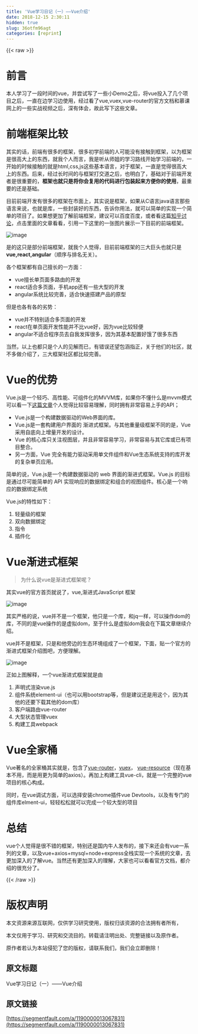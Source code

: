 ```yaml
---
title: 'Vue学习日记（一）——Vue介绍' 
date: 2018-12-15 2:30:11
hidden: true
slug: 36otfm96agt
categories: [reprint]
---
```


{{< raw >}}

                    
<h1 id="articleHeader0">前言</h1>
<p>本人学习了一段时间的vue，并尝试写了一些小Demo之后，将vue投入了几个项目之后，一直在边学习边使用，经过看了vue,vuex,vue-router的官方文档和慕课网上的一些实战视频之后，深有体会，故此写下这些文章。</p>
<h1 id="articleHeader1">前端框架比较</h1>
<p>其实的话，前端有很多的框架，很多初学前端的人可能没有接触到框架，以为框架是很高大上的东西，就我个人而言，我是听从师姐的学习路线开始学习前端的，一开始的时候接触的就是html,css,js这些基本语言，对于框架，一直是觉得很高大上的东西。后来，经过长时间的与框架打交道之后，也明白了，基础对于前端开发者是很重要的，<strong>框架也就只是将你会复用的代码进行包装起来方便你的使用</strong>，最重要的还是基础。</p>
<p>目前前端开发有很多的框架在市面上，其实说是框架，如果从C语言java语言那些语言来说，也就是库，一些封装好的东西，告诉你用法，就可以简单的实现一个简单的项目了。如果想更加了解前端框架，建议可以百度百度，或者看这篇<a href="https://www.zhihu.com/question/35069742" rel="nofollow noreferrer" target="_blank">知乎讨论</a>，点击里面的文章看看，引用一下这里的一张图片展示一下目前的前端框架。</p>
<p><span class="img-wrap"><img data-src="https://github.com/XiaoCheng123/markdownImg/blob/master/vue%E5%AD%A6%E4%B9%A0%E6%97%A5%E8%AE%B0/1.jpg?raw=true" src="https://static.alili.techhttps://github.com/XiaoCheng123/markdownImg/blob/master/vue%E5%AD%A6%E4%B9%A0%E6%97%A5%E8%AE%B0/1.jpg?raw=true" alt="image" title="image" style="cursor: pointer; display: inline;"></span></p>
<p>是的这只是部分前端框架，就我个人觉得，目前前端框架的三大巨头也就只是<br><strong>vue,react,angular</strong>（顺序与排名无关）。</p>
<p>各个框架都有自己擅长的一方面：</p>
<ul>
<li>vue擅长单页面多路由的开发</li>
<li>react适合多页面，手机app还有一些大型的开发</li>
<li>angular系统比较完善，适合快速搭建产品的原型</li>
</ul>
<p>但是也各有各的劣势：</p>
<ul>
<li>vue并不特别适合多页面的开发</li>
<li>react在单页面开发性能并不比vue好，因为vue比较轻便</li>
<li>angular不适合程序员去自我发挥很多，因为其基本配置好饿了很多东西</li>
</ul>
<p>当然，以上也都只是个人的见解而已，有错误还望包涵指正，关于他们的社区，就不多做介绍了，三大框架社区都比较完善。</p>
<h1 id="articleHeader2">Vue的优势</h1>
<p>Vue.js是一个轻巧、高性能、可组件化的MVVM库，如果你不懂什么是mvvm模式可以看一下<a href="https://www.cnblogs.com/guwei4037/p/5591183.html" rel="nofollow noreferrer" target="_blank">这篇文章</a>个人觉得比较容易理解，同时拥有非常容易上手的API；</p>
<ul>
<li>Vue.js是一个构建数据驱动的Web界面的库。</li>
<li>Vue.js是一套构建用户界面的 渐进式框架。与其他重量级框架不同的是，Vue 采用自底向上增量开发的设计。</li>
<li>Vue 的核心库只关注视图层，并且非常容易学习，非常容易与其它库或已有项目整合。</li>
<li>另一方面，Vue 完全有能力驱动采用单文件组件和Vue生态系统支持的库开发的复杂单页应用。</li>
</ul>
<p>简单的说，Vue.js是一个构建数据驱动的 web 界面的渐进式框架。Vue.js 的目标是通过尽可能简单的 API 实现响应的数据绑定和组合的视图组件。核心是一个响应的数据绑定系统</p>
<p>Vue.js的特性如下：</p>
<ol>
<li>轻量级的框架</li>
<li>双向数据绑定</li>
<li>指令</li>
<li>插件化</li>
</ol>
<h1 id="articleHeader3">Vue渐进式框架</h1>
<blockquote>为什么说vue是渐进式框架呢？</blockquote>
<p>其实vue的官方首页就说了，vue,渐进式JavaScript 框架</p>
<p><span class="img-wrap"><img data-src="https://github.com/XiaoCheng123/markdownImg/blob/master/vue%E5%AD%A6%E4%B9%A0%E6%97%A5%E8%AE%B0/2.jpg?raw=true" src="https://static.alili.techhttps://github.com/XiaoCheng123/markdownImg/blob/master/vue%E5%AD%A6%E4%B9%A0%E6%97%A5%E8%AE%B0/2.jpg?raw=true" alt="image" title="image" style="cursor: pointer; display: inline;"></span></p>
<p>其实严格的说，vue并不是一个框架，他只是一个库，和jq一样，可以操作dom的库，不同的是vue操作的是虚拟dom，至于什么是虚拟dom我会在下篇文章继续介绍。</p>
<p>vue并不是框架，只是和他旁边的生态环境组成了一个框架，下面，贴一个官方的渐进式框架介绍图吧，方便理解。</p>
<p><span class="img-wrap"><img data-src="https://github.com/XiaoCheng123/markdownImg/blob/master/vue%E5%AD%A6%E4%B9%A0%E6%97%A5%E8%AE%B0/3.jpg?raw=true" src="https://static.alili.techhttps://github.com/XiaoCheng123/markdownImg/blob/master/vue%E5%AD%A6%E4%B9%A0%E6%97%A5%E8%AE%B0/3.jpg?raw=true" alt="image" title="image" style="cursor: pointer; display: inline;"></span></p>
<p>正如上图解释，一个vue渐进式框架就是由</p>
<ol>
<li>声明式渲染vue.js</li>
<li>组件系统element-ui（也可以用bootstrap等，但是建议还是用这个，因为其他的还要下载其他的dom库）</li>
<li>客户端路由vue-router</li>
<li>大型状态管理vuex</li>
<li>构建工具webpack</li>
</ol>
<h1 id="articleHeader4">Vue全家桶</h1>
<p>Vue著名的全家桶其实就是，包含了<a href="http://router.vuejs.org" rel="nofollow noreferrer" target="_blank">vue-router</a>，<a href="http://vuex.vuejs.org" rel="nofollow noreferrer" target="_blank">vuex</a>， <a href="https://github.com/pagekit/vue-resource" rel="nofollow noreferrer" target="_blank">vue-resource</a>（现在基本不用，而是用更为简单的axios）。再加上构建工具vue-cli，就是一个完整的vue项目的核心构成。</p>
<p>同时，在vue调试方面，可以选择安装chrome插件vue Devtools，以及有专门的组件库elment-ui，轻轻松松就可以完成一个较大型的项目</p>
<h1 id="articleHeader5">总结</h1>
<p>vue个人觉得是很不错的框架，特别还是国内牛人发布的，接下来还会有vue一系列的文章，以及vue+axios+mysql+node+express全栈实现一个系统的文章，去更加深入的了解vue。当然还有更加深入的理解，大家也可以看看官方文档，都介绍的很充分了。</p>

                
{{< /raw >}}

# 版权声明
本文资源来源互联网，仅供学习研究使用，版权归该资源的合法拥有者所有，

本文仅用于学习、研究和交流目的。转载请注明出处、完整链接以及原作者。

原作者若认为本站侵犯了您的版权，请联系我们，我们会立即删除！

## 原文标题
Vue学习日记（一）——Vue介绍

## 原文链接
[https://segmentfault.com/a/1190000013067831](https://segmentfault.com/a/1190000013067831)

